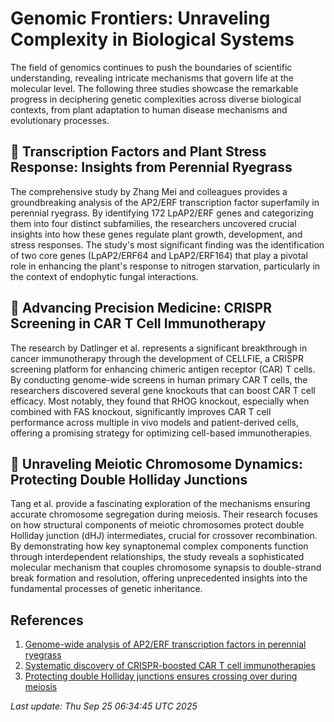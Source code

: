 # Genomic Frontiers: Unraveling Complexity in Biological Systems

The field of genomics continues to push the boundaries of scientific understanding, revealing intricate mechanisms that govern life at the molecular level. The following three studies showcase the remarkable progress in deciphering genetic complexities across diverse biological contexts, from plant adaptation to human disease mechanisms and evolutionary processes.

## 🌱 Transcription Factors and Plant Stress Response: Insights from Perennial Ryegrass

The comprehensive study by Zhang Mei and colleagues provides a groundbreaking analysis of the AP2/ERF transcription factor superfamily in perennial ryegrass. By identifying 172 LpAP2/ERF genes and categorizing them into four distinct subfamilies, the researchers uncovered crucial insights into how these genes regulate plant growth, development, and stress responses. The study's most significant finding was the identification of two core genes (LpAP2/ERF64 and LpAP2/ERF164) that play a pivotal role in enhancing the plant's response to nitrogen starvation, particularly in the context of endophytic fungal interactions.

## 🧬 Advancing Precision Medicine: CRISPR Screening in CAR T Cell Immunotherapy

The research by Datlinger et al. represents a significant breakthrough in cancer immunotherapy through the development of CELLFIE, a CRISPR screening platform for enhancing chimeric antigen receptor (CAR) T cells. By conducting genome-wide screens in human primary CAR T cells, the researchers discovered several gene knockouts that can boost CAR T cell efficacy. Most notably, they found that RHOG knockout, especially when combined with FAS knockout, significantly improves CAR T cell performance across multiple in vivo models and patient-derived cells, offering a promising strategy for optimizing cell-based immunotherapies.

## 🔬 Unraveling Meiotic Chromosome Dynamics: Protecting Double Holliday Junctions

Tang et al. provide a fascinating exploration of the mechanisms ensuring accurate chromosome segregation during meiosis. Their research focuses on how structural components of meiotic chromosomes protect double Holliday junction (dHJ) intermediates, crucial for crossover recombination. By demonstrating how key synaptonemal complex components function through interdependent relationships, the study reveals a sophisticated molecular mechanism that couples chromosome synapsis to double-strand break formation and resolution, offering unprecedented insights into the fundamental processes of genetic inheritance.

## References

1. [Genome-wide analysis of AP2/ERF transcription factors in perennial ryegrass](https://pubmed.ncbi.nlm.nih.gov/40993519)
2. [Systematic discovery of CRISPR-boosted CAR T cell immunotherapies](https://pubmed.ncbi.nlm.nih.gov/40993398)
3. [Protecting double Holliday junctions ensures crossing over during meiosis](https://pubmed.ncbi.nlm.nih.gov/40993396)

*Last update: Thu Sep 25 06:34:45 UTC 2025*
